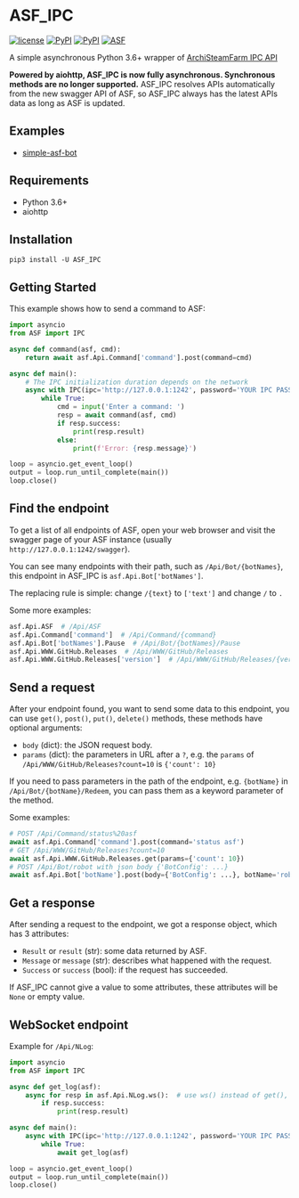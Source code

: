 # ASF_IPC

[![license](https://img.shields.io/github/license/deluxghost/ASF_IPC.svg?style=flat-square)](https://github.com/deluxghost/ASF_IPC/blob/master/LICENSE)
[![PyPI](https://img.shields.io/badge/Python-3.6-blue.svg?style=flat-square)](https://pypi.python.org/pypi/ASF-IPC)
[![PyPI](https://img.shields.io/pypi/v/ASF-IPC.svg?style=flat-square)](https://pypi.python.org/pypi/ASF-IPC)
[![ASF](https://img.shields.io/badge/ASF-3.4.0.5%20supported-orange.svg?style=flat-square)](https://github.com/JustArchi/ArchiSteamFarm)

A simple asynchronous Python 3.6+ wrapper of [ArchiSteamFarm IPC API](https://github.com/JustArchi/ArchiSteamFarm/wiki/IPC)

**Powered by aiohttp, ASF_IPC is now fully asynchronous. Synchronous methods are no longer supported.** ASF_IPC resolves APIs automatically from the new swagger API of ASF, so ASF_IPC always has the latest APIs data as long as ASF is updated.

## Examples

* [simple-asf-bot](https://github.com/deluxghost/simple-asf-bot)

## Requirements

* Python 3.6+
* aiohttp

## Installation

```shell
pip3 install -U ASF_IPC
```

## Getting Started

This example shows how to send a command to ASF:

```python
import asyncio
from ASF import IPC

async def command(asf, cmd):
    return await asf.Api.Command['command'].post(command=cmd)

async def main():
    # The IPC initialization duration depends on the network
    async with IPC(ipc='http://127.0.0.1:1242', password='YOUR IPC PASSWORD') as asf:
        while True:
            cmd = input('Enter a command: ')
            resp = await command(asf, cmd)
            if resp.success:
                print(resp.result)
            else:
                print(f'Error: {resp.message}')

loop = asyncio.get_event_loop()
output = loop.run_until_complete(main())
loop.close()
```

## Find the endpoint

To get a list of all endpoints of ASF, open your web browser and visit the swagger page of your ASF instance (usually `http://127.0.0.1:1242/swagger`).

You can see many endpoints with their path, such as `/Api/Bot/{botNames}`, this endpoint in ASF_IPC is `asf.Api.Bot['botNames']`.

The replacing rule is simple: change `/{text}` to `['text']` and change `/` to `.`

Some more examples:

```python
asf.Api.ASF  # /Api/ASF
asf.Api.Command['command']  # /Api/Command/{command}
asf.Api.Bot['botNames'].Pause  # /Api/Bot/{botNames}/Pause
asf.Api.WWW.GitHub.Releases  # /Api/WWW/GitHub/Releases
asf.Api.WWW.GitHub.Releases['version']  # /Api/WWW/GitHub/Releases/{version}
```

## Send a request

After your endpoint found, you want to send some data to this endpoint, you can use `get()`, `post()`, `put()`, `delete()` methods, these methods have optional arguments:

* `body` (dict): the JSON request body.
* `params` (dict): the parameters in URL after a `?`, e.g. the `params` of `/Api/WWW/GitHub/Releases?count=10` is `{'count': 10}`

If you need to pass parameters in the path of the endpoint, e.g. `{botName}` in `/Api/Bot/{botName}/Redeem`, you can pass them as a keyword parameter of the method.

Some examples:

```python
# POST /Api/Command/status%20asf
await asf.Api.Command['command'].post(command='status asf')
# GET /Api/WWW/GitHub/Releases?count=10
await asf.Api.WWW.GitHub.Releases.get(params={'count': 10})
# POST /Api/Bot/robot with json body {'BotConfig': ...}
await asf.Api.Bot['botName'].post(body={'BotConfig': ...}, botName='robot')
```

## Get a response

After sending a request to the endpoint, we got a response object, which has 3 attributes:

* `Result` or `result` (str): some data returned by ASF.
* `Message` or `message` (str): describes what happened with the request.
* `Success` or `success` (bool): if the request has succeeded.

If ASF_IPC cannot give a value to some attributes, these attributes will be `None` or empty value.

## WebSocket endpoint

Example for `/Api/NLog`:

```python
import asyncio
from ASF import IPC

async def get_log(asf):
    async for resp in asf.Api.NLog.ws():  # use ws() instead of get(), post()...
        if resp.success:
            print(resp.result)

async def main():
    async with IPC(ipc='http://127.0.0.1:1242', password='YOUR IPC PASSWORD') as asf:
        while True:
            await get_log(asf)

loop = asyncio.get_event_loop()
output = loop.run_until_complete(main())
loop.close()

```
